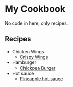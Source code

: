 # My Cookbook
No code in here, only recipes.

## Recipes
* Chicken Wings
  * [Crispy Wings](chicken_wings/crispy_wings.md)
* Hamburger
  * [Chickpea Burger](burger/chickpea_burger.md)
* Hot sauce
  * [Pineapple hot sauce](hot_sauce/pineapple_hot_sauce.md)
